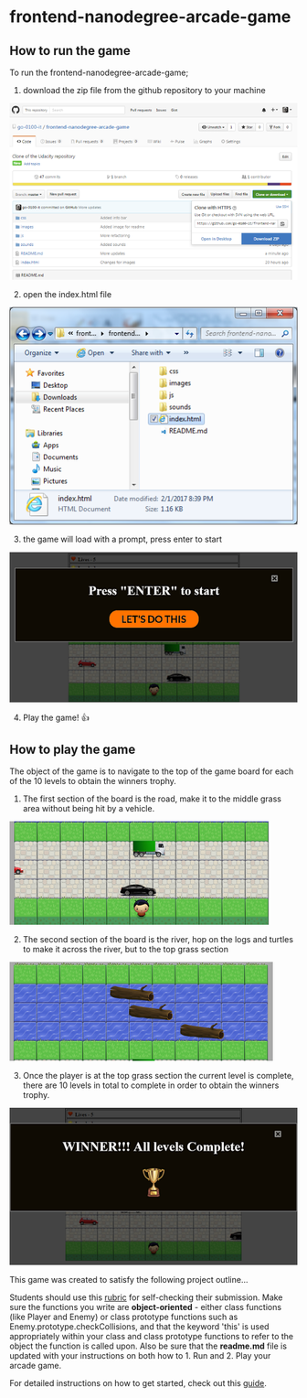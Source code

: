 frontend-nanodegree-arcade-game
===============================

## How to run the game

To run the frontend-nanodegree-arcade-game;

1. download the zip file from the github repository to your machine

  ![Zip file download image](images/Zip_file_download.png)
  
  
2. open the index.html file

  ![Index.html file open image](images/Index_file_open.png)
  
  
3. the game will load with a prompt, press enter to start

  ![Game start prompt image](images/Start_prompt.png)
  
  
4. Play the game! :+1:


## How to play the game

The object of the game is to navigate to the top of the game board for each of the 10 levels to obtain the winners trophy.

1. The first section of the board is the road, make it to the middle grass area without being hit by a vehicle.

  ![Road section of game board image](images/road.png)
  
  
2. The second section of the board is the river, hop on the logs and turtles to make it across the river, but to the top grass section
  
  ![River section of game board image](images/river.png)
  
  
3. Once the player is at the top grass section the current level is complete, there are 10 levels in total to complete in order to obtain the winners trophy.

  ![Winners trophy image](images/winners_trophy.png)
  
  
This game was created to satisfy the following project outline...

Students should use this [rubric](https://review.udacity.com/#!/projects/2696458597/rubric) for self-checking their submission. Make sure the functions you write are **object-oriented** - either class functions (like Player and Enemy) or class prototype functions such as Enemy.prototype.checkCollisions, and that the keyword 'this' is used appropriately within your class and class prototype functions to refer to the object the function is called upon. Also be sure that the **readme.md** file is updated with your instructions on both how to 1. Run and 2. Play your arcade game.

For detailed instructions on how to get started, check out this [guide](https://docs.google.com/document/d/1v01aScPjSWCCWQLIpFqvg3-vXLH2e8_SZQKC8jNO0Dc/pub?embedded=true).
